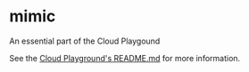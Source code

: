 # mimic
An essential part of the Cloud Playgound

See the [Cloud Playground's README.md](https://github.com/fredsa/cloud-playground) for more information.
